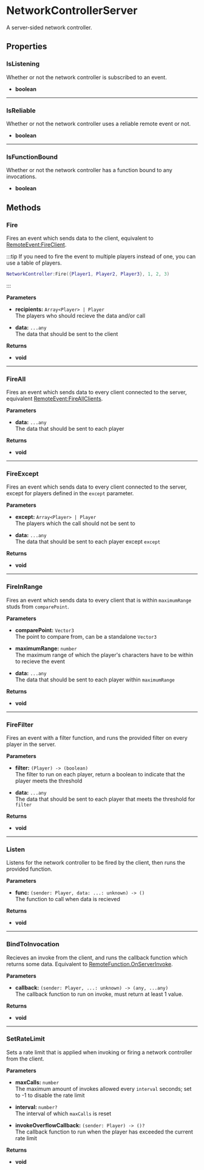 # NetworkControllerServer <Badge type="danger" text="server" />

A server-sided network controller.

## Properties

### IsListening <Badge type="tip" text="read only" />

Whether or not the network controller is subscribed to an event.

* **boolean**

---

### IsReliable <Badge type="tip" text="read only" />

Whether or not the network controller uses a reliable remote event or not.

* **boolean**

---

### IsFunctionBound <Badge type="tip" text="read only" />

Whether or not the network controller has a function bound to any invocations.

* **boolean**

## Methods

### Fire

Fires an event which sends data to the client, equivalent to [RemoteEvent:FireClient](https://create.roblox.com/docs/reference/engine/classes/RemoteEvent#FireClient).

:::tip
If you need to fire the event to multiple players instead of one, you can use a table of players.

```lua
NetworkController:Fire({Player1, Player2, Player3}, 1, 2, 3)
```
:::

**Parameters**

* **recipients:** `Array<Player> | Player`\
The players who should recieve the data and/or call

* **data:** `...any`\
The data that should be sent to the client

**Returns**

* **void**

---

### FireAll

Fires an event which sends data to every client connected to the server, equivalent [RemoteEvent:FireAllClients](https://create.roblox.com/docs/reference/engine/classes/RemoteEvent#FireAllClients).

**Parameters**

* **data:** `...any`\
The data that should be sent to each player

**Returns**

* **void**

---

### FireExcept

Fires an event which sends data to every client connected to the server, except for players defined in the `except` parameter.

**Parameters**

* **except:** `Array<Player> | Player`\
The players which the call should not be sent to

* **data:** `...any`\
The data that should be sent to each player except `except`

**Returns**

* **void**

---

### FireInRange

Fires an event which sends data to every client that is within `maximumRange` studs from `comparePoint`.

**Parameters**

* **comparePoint:** `Vector3`\
The point to compare from, can be a standalone `Vector3`

* **maximumRange:** `number`\
The maximum range of which the player's characters have to be within to recieve the event

* **data:** `...any`\
The data that should be sent to each player within `maximumRange`

**Returns**

* **void**

---

### FireFilter

Fires an event with a filter function, and runs the provided filter on every player in the server.

**Parameters**

* **filter:** `(Player) -> (boolean)`\
The filter to run on each player, return a boolean to indicate that the player meets the threshold

* **data:** `...any`\
The data that should be sent to each player that meets the threshold for `filter`

**Returns**

* **void**

---

### Listen

Listens for the network controller to be fired by the client, then runs the provided function.

**Parameters**

* **func:** `(sender: Player, data: ...: unknown) -> ()`\
The function to call when data is recieved

**Returns**

* **void**

---

### BindToInvocation

Recieves an invoke from the client, and runs the callback function which returns some data. Equivalent to [RemoteFunction.OnServerInvoke](https://create.roblox.com/docs/reference/engine/classes/RemoteFunction#OnServerInvoke).

**Parameters**

* **callback:** `(sender: Player, ...: unknown) -> (any, ...any)`\
The callback function to run on invoke, must return at least 1 value.

**Returns**

* **void**

---

### SetRateLimit

Sets a rate limit that is applied when invoking or firing a network controller from the client.

**Parameters**

* **maxCalls:** `number`\
The maximum amount of invokes allowed every `interval` seconds; set to -1 to disable the rate limit

* **interval:** `number?`\
The interval of which `maxCalls` is reset

* **invokeOverflowCallback:** `(sender: Player) -> ()?`\
The callback function to run when the player has exceeded the current rate limit

**Returns**

* **void**